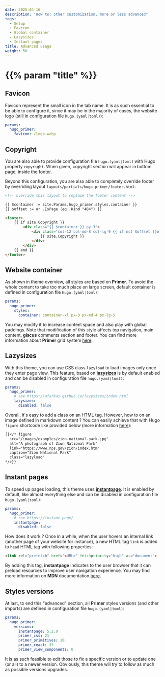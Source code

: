 ```yaml
---
date: 2025-04-16
description: "How to: other customization, more or less advanced"
tags:
  - Setup
  - Favicon
  - Global container
  - Lazysizes
  - Instant pages
title: Advanced usage
weight: 50
---
```


# {{% param "title" %}}

## Favicon

Favicon represent the small icon in the tab name.
It is as such essential to be able to configure it, since it may be in the majority of cases, the website logo (still in configuration file `hugo.(yaml|toml)`):

```yaml
params:
  hugo_primer:
    favicon: /logo.webp
```

## Copyright

You are also able to provide configuration file `hugo.(yaml|toml)` with Hugo property `copyright`.
When given, copyright section will appear in bottom page, inside the footer.

Beyond this configuration, you are also able to completely override footer by overriding layout `layouts/partials/hugo-primer/footer.html`:

```html
<!-- override this layout to replace the footer content -->

{{ $container := site.Params.hugo_primer.styles.container }}
{{ $offset := or .IsPage (eq .Kind "404") }}

<footer>
    {{ if site.Copyright }}
        <div class="{{ $container }} py-3">
            <div class="col-12 col-md-8 col-lg-9 {{ if not $offset }}offset-md-4 offset-lg-3{{ end }}">
                {{ site.Copyright }}
            </div>
        </div>
    {{ end }}
</footer>
```

## Website container

As shown in theme overview, all styles are based on **Primer**.
To avoid the whole content to take too much place on large screen, default container is defined in configuration file `hugo.(yaml|toml)`:

```yaml
params:
  hugo_primer:
    styles:
      container: container-xl px-3 px-md-4 px-lg-5
```

You may modify it to increase content space and also play with global paddings.
Note that modification of this style affects top navigation, main content, **giscus** comments section and footer.
You can find more information about **Primer** grid system [here](https://primer.style/css/storybook/?path=/story/utilities-grid--container).

## Lazysizes

With this theme, you can use CSS class `lazyload` to load images only once they enter page view.
This feature, based on [**lazysizes**](https://afarkas.github.io/lazysizes/index.html) is by default enabled
and can be disabled in configuration file `hugo.(yaml|toml)`:

```yaml
params:
  hugo_primer:
    # see https://afarkas.github.io/lazysizes/index.html
    lazysizes:
      disabled: false
```

Overall, it's easy to add a class on an HTML tag. However, how to on an image defined in markdown content ?
You can easily achieve that with Hugo `figure` shortcode like provided below (more information [here](https://gohugo.io/shortcodes/figure/)):

```md
{{</* figure
  src="/images/examples/zion-national-park.jpg"
  alt="A photograph of Zion National Park"
  link="https://www.nps.gov/zion/index.htm"
  caption="Zion National Park"
  class="lazyload"
*/>}}
```

## Instant pages

To speed up pages loading, this theme uses [**instantpage**](https://instant.page/).
It is enabled by default, like almost everything else and can be disabled in configuration file `hugo.(yaml|toml)`:

```yaml
params:
  hugo_primer:
    # see https://instant.page/
    instantpage:
      disabled: false
```

How does it work ? Once in a while, when the user hovers an internal link (another page of your website for instance),
a new HTML tag `link` is added to `head` HTML tag with following properties:

```html
<link rel="prefetch" href="<URL>" fetchpriority="high" as="document">
```

By adding this tag, **instantpage** indicates to the user browser that it can preload resources to improve user navigation experience.
You may find more information on **MDN** documentation [here](https://developer.mozilla.org/fr/docs/Web/HTML/Reference/Attributes/rel/prefetch).

## Styles versions

At last, to end this "advanced" section, all **Primer** styles versions (and other imports) are defined in configuration file `hugo.(yaml|toml)`:

```yaml
params:
  hugo_primer:
    versions:
      instantpage: 5.2.0
      primer_css: 21
      primer_primitives: 10
      primer_react: 37
      primer_view_components: 0
```

It is as such feasible to edit those to fix a specific version or to update one (or all) to a newer version.
Obviously, this theme will try to follow as much as possible versions upgrades.
